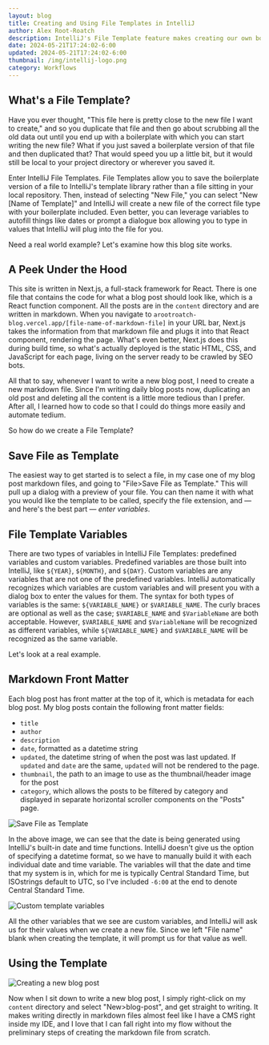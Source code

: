 ```yaml
---
layout: blog
title: Creating and Using File Templates in IntelliJ
author: Alex Root-Roatch
description: IntelliJ's File Template feature makes creating our own boilerplate files a breeze.
date: 2024-05-21T17:24:02-6:00
updated: 2024-05-21T17:24:02-6:00
thumbnail: /img/intellij-logo.png
category: Workflows
---
```


## What's a File Template?

Have you ever thought, "This file here is pretty close to the new file I want to create," and so you duplicate that file and then go about scrubbing all the old data out until you end up with a boilerplate with which you can start writing the new file? What if you just saved a boilerplate version of that file and then duplicated that? That would speed you up a little bit, but it would still be local to your project directory or wherever you saved it. 

Enter IntelliJ File Templates. File Templates allow you to save the boilerplate version of a file to IntelliJ's template library rather than a file sitting in your local repository. Then, instead of selecting "New File," you can select "New [Name of Template]" and IntelliJ will create a new file of the correct file type with your boilerplate included. Even better, you can leverage variables to autofill things like dates or prompt a dialogue box allowing you to type in values that IntelliJ will plug into the file for you.

Need a real world example? Let's examine how this blog site works.

## A Peek Under the Hood

This site is written in Next.js, a full-stack framework for React. There is one file that contains the code for what a blog post should look like, which is a React function component. All the posts are in the `content` directory and are written in markdown. When you navigate to `arootroatch-blog.vercel.app/[file-name-of-markdown-file]` in your URL bar, Next.js takes the information from that markdown file and plugs it into that React component, rendering the page. What's even better, Next.js does this during build time, so what's actually deployed is the static HTML, CSS, and JavaScript for each page, living on the server ready to be crawled by SEO bots.  

All that to say, whenever I want to write a new blog post, I need to create a new markdown file. Since I'm writing daily blog posts now, duplicating an old post and deleting all the content is a little more tedious than I prefer. After all, I learned how to code so that I could do things more easily and automate tedium. 

So how do we create a File Template?

## Save File as Template

The easiest way to get started is to select a file, in my case one of my blog post markdown files, and going to "File>Save File as Template." This will pull up a dialog with a preview of your file. You can then name it with what you would like the template to be called, specify the file extension, and &mdash; and here's the best part &mdash; *enter variables*. 


## File Template Variables

There are two types of variables in IntelliJ File Templates: predefined variables and custom variables. Predefined variables are those built into IntelliJ, like `${YEAR}`, `${MONTH}`, and `${DAY}`. Custom variables are any variables that are not one of the predefined variables. IntelliJ automatically recognizes which variables are custom variables and will present you with a dialog box to enter the values for them. The syntax for both types of variables is the same: `${VARIABLE_NAME}` or `$VARIABLE_NAME`. The curly braces are optional as well as the case; `$VARIABLE_NAME` and `$VariableName` are both acceptable. However, `$VARIABLE_NAME` and `$VariableName` will be recognized as different variables, while `${VARIABLE_NAME}` and `$VARIABLE_NAME` will be recognized as the same variable. 

Let's look at a real example. 

## Markdown Front Matter

Each blog post has front matter at the top of it, which is metadata for each blog post. My blog posts contain the following front matter fields:
- `title`
- `author`
- `description`
- `date`, formatted as a datetime string
- `updated`, the datetime string of when the post was last updated. If `updated` and `date` are the same, `updated` will not be rendered to the page.
- `thumbnail`, the path to an image to use as the thumbnail/header image for the post
- `category`, which allows the posts to be filtered by category and displayed in separate horizontal scroller components on the "Posts" page.

![Save File as Template](/img/file-template-post/file-template.png)

In the above image, we can see that the date is being generated using IntelliJ's built-in date and time functions. IntelliJ doesn't give us the option of specifying a datetime format, so we have to manually build it with each individual date and time variable. The variables will that the date and time that my system is in, which for me is typically Central Standard Time, but ISOstrings default to UTC, so I've included `-6:00` at the end to denote Central Standard Time. 

![Custom template variables](/img/file-template-post/template-variables.png)

All the other variables that we see are custom variables, and IntelliJ will ask us for their values when we create a new file. Since we left "File name" blank when creating the template, it will prompt us for that value as well. 


## Using the Template

![Creating a new blog post](/img/file-template-post/new-blog-post.png)

Now when I sit down to write a new blog post, I simply right-click on my `content` directory and select "New>blog-post", and get straight to writing. It makes writing directly in markdown files almost feel like I have a CMS right inside my IDE, and I love that I can fall right into my flow without the preliminary steps of creating the markdown file from scratch. 

